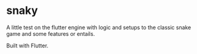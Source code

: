 # snaky

A little test on the flutter engine with logic and setups to the classic snake game and some features or entails.

Built with Flutter.

